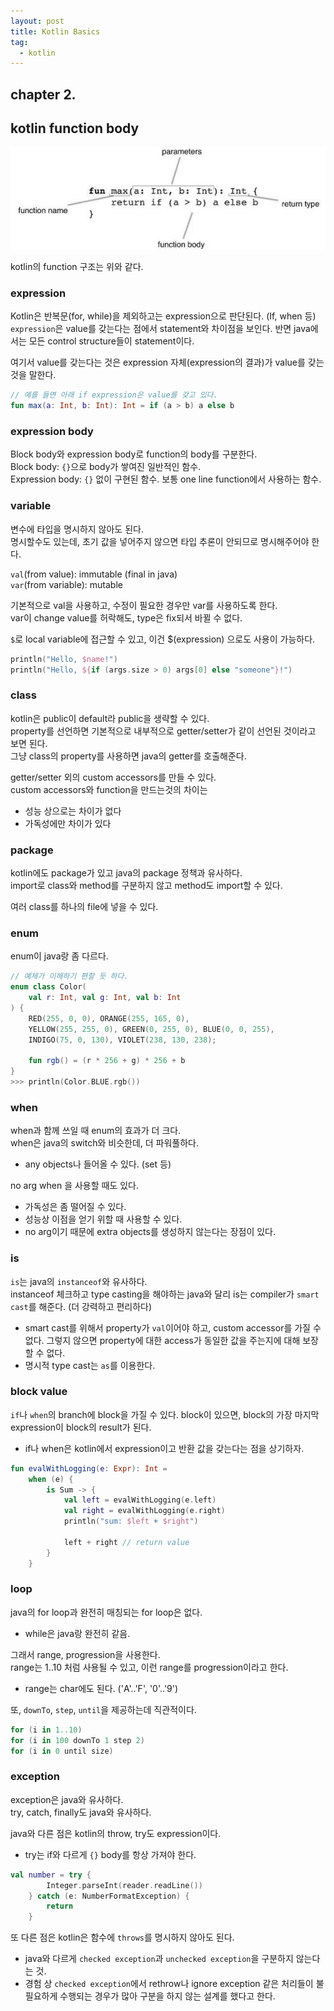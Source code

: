 ```yaml
---
layout: post
title: Kotlin Basics
tag:
  - kotlin
---
```


## chapter 2.

## kotlin function body

![function-body](/images/post/kotlin_in_action/2_1.jpg)

kotlin의 function 구조는 위와 같다.  

### expression

Kotlin은 반복문(for, while)을 제외하고는 expression으로 판단된다. (If, when 등)
`expression`은 value를 갖는다는 점에서 statement와 차이점을 보인다.
반면 java에서는 모든 control structure들이 statement이다. 

여기서 value를 갖는다는 것은 expression 자체(expression의 결과)가 value를 갖는 것을 말한다.  
```kotlin
// 예를 들면 아래 if expression은 value를 갖고 있다.
fun max(a: Int, b: Int): Int = if (a > b) a else b
```

### expression body

Block body와 expression body로 function의 body를 구분한다.  
Block body: `{}`으로 body가 쌓여진 일반적인 함수.  
Expression body: `{}` 없이 구현된 함수. 보통 one line function에서 사용하는 함수.  

### variable

변수에 타입을 명시하지 않아도 된다.  
명시할수도 있는데, 초기 값을 넣어주지 않으면 타입 추론이 안되므로 명시해주어야 한다.  

`val`(from value): immutable (final in java)  
`var`(from variable): mutable

기본적으로 val을 사용하고, 수정이 필요한 경우만 var를 사용하도록 한다.  
var이 change value를 허락해도, type은 fix되서 바뀔 수 없다.  

`$`로 local variable에 접근할 수 있고, 이건 $(expression) 으로도 사용이 가능하다.
```kotlin
println("Hello, $name!")
println("Hello, ${if (args.size > 0) args[0] else "someone"}!")
```

### class

kotlin은 public이 default라 public을 생략할 수 있다.  
property를 선언하면 기본적으로 내부적으로 getter/setter가 같이 선언된 것이라고 보면 된다.  
그냥 class의 property를 사용하면 java의 getter를 호출해준다.  

getter/setter 외의 custom accessors를 만들 수 있다.  
custom accessors와 function을 만드는것의 차이는  
- 성능 상으로는 차이가 없다
- 가독성에만 차이가 있다

### package

kotlin에도 package가 있고 java의 package 정책과 유사하다.  
import로 class와 method를 구분하지 않고 method도 import할 수 있다.  

여러 class를 하나의 file에 넣을 수 있다.  

### enum

enum이 java랑 좀 다르다.
```kotlin
// 예제가 이해하기 편할 듯 하다.
enum class Color(
    val r: Int, val g: Int, val b: Int
) {
    RED(255, 0, 0), ORANGE(255, 165, 0),
    YELLOW(255, 255, 0), GREEN(0, 255, 0), BLUE(0, 0, 255),
    INDIGO(75, 0, 130), VIOLET(238, 130, 238);

    fun rgb() = (r * 256 + g) * 256 + b
}
>>> println(Color.BLUE.rgb())
```

### when

when과 함께 쓰일 때 enum의 효과가 더 크다.  
when은 java의 switch와 비슷한데, 더 파워풀하다.  
- any objects나 들어올 수 있다. (set 등)

no arg when 을 사용할 때도 있다.
- 가독성은 좀 떨어질 수 있다.
- 성능상 이점을 얻기 위할 때 사용할 수 있다.
- no arg이기 때문에 extra objects를 생성하지 않는다는 장점이 있다.

### is

`is`는 java의 `instanceof`와 유사하다.  
instanceof 체크하고 type casting을 해야하는 java와 달리 is는 compiler가 `smart cast`를 해준다. (더 강력하고 편리하다)  
- smart cast를 위해서 property가 `val`이어야 하고, custom accessor를 가질 수 없다. 그렇지 않으면 property에 대한 access가 동일한 값을 주는지에 대해 보장할 수 없다.
- 명시적 type cast는 `as`를 이용한다.

### block value

`if`나 `when`의 branch에 block을 가질 수 있다.
block이 있으면, block의 가장 마지막 expression이 block의 result가 된다.
- if나 when은 kotlin에서 expression이고 반환 값을 갖는다는 점을 상기하자.

```kotlin
fun evalWithLogging(e: Expr): Int =
    when (e) {
        is Sum -> {
            val left = evalWithLogging(e.left)
            val right = evalWithLogging(e.right)
            println("sum: $left + $right")

            left + right // return value
        }
    }
```

### loop

java의 for loop과 완전히 매칭되는 for loop은 없다.
- while은 java랑 완전히 같음.

그래서 range, progression을 사용한다.  
range는 1..10 처럼 사용될 수 있고, 이런 range를 progression이라고 한다.  
- range는 char에도 된다. ('A'..'F', '0'..'9')

또, `downTo`, `step`, `until`을 제공하는데 직관적이다.  
```kotlin
for (i in 1..10)
for (i in 100 downTo 1 step 2)
for (i in 0 until size)
```

### exception

exception은 java와 유사하다.  
try, catch, finally도 java와 유사하다.  

java와 다른 점은 kotlin의 throw, try도 expression이다.  
- try는 if와 다르게 `{}` body를 항상 가져야 한다.  
```kotlin
val number = try {
        Integer.parseInt(reader.readLine())
    } catch (e: NumberFormatException) {
        return
    }
```

또 다른 점은 kotlin은 함수에 `throws`를 명시하지 않아도 된다.
- java와 다르게  `checked exception`과 `unchecked exception`을 구분하지 않는다는 것.
- 경험 상 `checked exception`에서 rethrow나 ignore exception 같은 처리들이 불필요하게 수행되는 경우가 많아 구분을 하지 않는 설계를 했다고 한다.